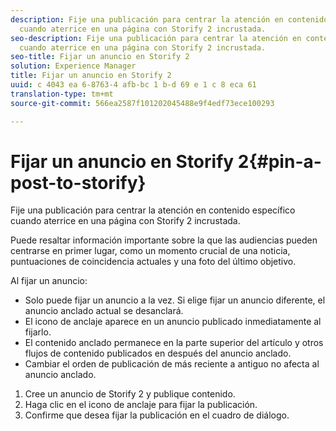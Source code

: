 ```yaml
---
description: Fije una publicación para centrar la atención en contenido específico
  cuando aterrice en una página con Storify 2 incrustada.
seo-description: Fije una publicación para centrar la atención en contenido específico
  cuando aterrice en una página con Storify 2 incrustada.
seo-title: Fijar un anuncio en Storify 2
solution: Experience Manager
title: Fijar un anuncio en Storify 2
uuid: c 4043 ea 6-8763-4 afb-bc 1 b-d 69 e 1 c 8 eca 61
translation-type: tm+mt
source-git-commit: 566ea2587f101202045488e9f4edf73ece100293

---
```



# Fijar un anuncio en Storify 2{#pin-a-post-to-storify}

Fije una publicación para centrar la atención en contenido específico cuando aterrice en una página con Storify 2 incrustada.

Puede resaltar información importante sobre la que las audiencias pueden centrarse en primer lugar, como un momento crucial de una noticia, puntuaciones de coincidencia actuales y una foto del último objetivo.

Al fijar un anuncio:

* Solo puede fijar un anuncio a la vez. Si elige fijar un anuncio diferente, el anuncio anclado actual se desanclará.
* El icono de anclaje aparece en un anuncio publicado inmediatamente al fijarlo.
* El contenido anclado permanece en la parte superior del artículo y otros flujos de contenido publicados en después del anuncio anclado.
* Cambiar el orden de publicación de más reciente a antiguo no afecta al anuncio anclado.

1. Cree un anuncio de Storify 2 y publique contenido.
1. Haga clic en el icono de anclaje para fijar la publicación.
1. Confirme que desea fijar la publicación en el cuadro de diálogo.
